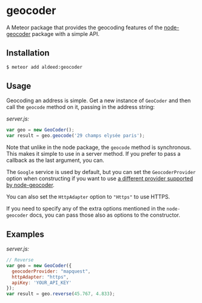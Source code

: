 geocoder
=========================

A Meteor package that provides the geocoding features of the [node-geocoder](https://github.com/nchaulet/node-geocoder) package with a simple API.

## Installation

```bash
$ meteor add aldeed:geocoder
```

## Usage

Geocoding an address is simple. Get a new instance of `GeoCoder` and then call the `geocode` method on it, passing in the address string:

*server.js:*

```js
var geo = new GeoCoder();
var result = geo.geocode('29 champs elysée paris');
```

Note that unlike in the node package, the `geocode` method is synchronous. This makes it simple to use in a server method. If you prefer to pass a callback as the last argument, you can.

The `Google` service is used by default, but you can set the `GeocoderProvider` option when constructing if you want to use [a different provider supported by node-geocoder](https://github.com/nchaulet/node-geocoder#geocoder-provider).

You can also set the `HttpAdapter` option to `"Https"` to use HTTPS.

If you need to specify any of the extra options mentioned in the `node-geocoder` docs, you can pass those also as options to the constructor.

## Examples

*server.js:*

```js
// Reverse
var geo = new GeoCoder({
  geocoderProvider: "mapquest",
  httpAdapter: "https",
  apiKey: 'YOUR_API_KEY'
});
var result = geo.reverse(45.767, 4.833);
```
